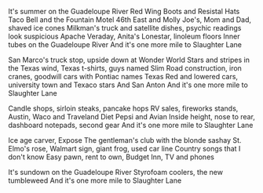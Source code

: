 It's summer on the Guadeloupe River
Red Wing Boots and Resistal Hats
Taco Bell and the Fountain Motel
46th East and Molly Joe's, Mom and Dad, shaved ice cones
Milkman's truck and satellite dishes, psychic readings look suspicious
Apache Veraday, Anita's Lonestar, linoleum floors
Inner tubes on the Guadeloupe River
And it's one more mile to Slaughter Lane

San Marco's truck stop, upside down at Wonder World
Stars and stripes in the Texas wind, Texas t-shirts, guys named Slim
Road construction, iron cranes, goodwill cars with Pontiac names
Texas Red and lowered cars, university town and Texaco stars
And San Anton
And it's one more mile to Slaughter Lane

Candle shops, sirloin steaks, pancake hops
RV sales, fireworks stands, Austin, Waco and Traveland
Diet Pepsi and Avian
Inside height, nose to rear, dashboard notepads, second gear
And it's one more mile to Slaughter Lane

Ice age carver, Expose
The gentleman's club with the blonde sashay
St. Elmo's rose, Walmart sign, giant frog, used car line
Country songs that I don't know
Easy pawn, rent to own, Budget Inn, TV and phones

It's sundown on the Guadeloupe River
Styrofoam coolers, the new tumbleweed
And it's one more mile to Slaughter Lane
